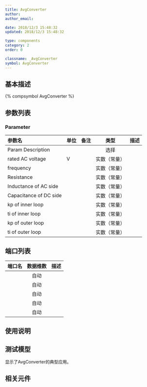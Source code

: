 ```yaml
---
title: AvgConverter
author: 
author_email:

date: 2018/12/3 15:48:32
updated: 2018/12/3 15:48:32

type: components
category: 2
order: 0

classname: _AvgConverter
symbol: AvgConverter
---
```

## 基本描述
{% compsymbol AvgConverter %}

## 参数列表
### Parameter
| 参数名 | 单位 | 备注 | 类型 | 描述 |
| :--- | :--- | :--- | :--: | :--- |
| Param Description |  |  | 选择 |  |
| rated AC voltage | V |  | 实数（常量） |  |
| frequency |  |  | 实数（常量） |  |
| Resistance |  |  | 实数（常量） |  |
| Inductance of AC side |  |  | 实数（常量） |  |
| Capacitance of DC side |  |  | 实数（常量） |  |
| kp of inner loop |  |  | 实数（常量） |  |
| ti of inner loop |  |  | 实数（常量） |  |
| kp of outer loop |  |  | 实数（常量） |  |
| ti of outer loop |  |  | 实数（常量） |  |


## 端口列表

| 端口名 | 数据维数 | 描述 |
| :--- | :--:  | :--- |
|  | 自动 | |                   
|  | 自动 | |                   
|  | 自动 | |                   
|  | 自动 | |                   
|  | 自动 | |                   

## 使用说明


## 测试模型
[<test name>](<test link>)显示了AvgConverter的典型应用。

## 相关元件


